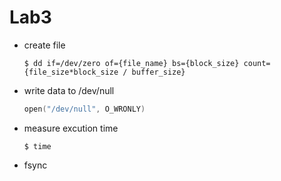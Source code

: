 # Lab3

* create file
  ```linux
  $ dd if=/dev/zero of={file_name} bs={block_size} count={file_size*block_size / buffer_size}
  ```

* write data to /dev/null
  ```c
  open("/dev/null", O_WRONLY)
  ```
  
* measure excution time
  ```
  $ time
  ```
  
* fsync
